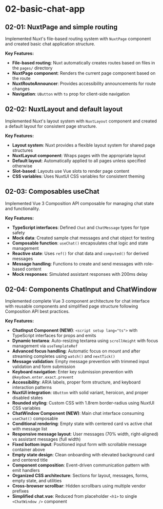 # 02-basic-chat-app

## 02-01: NuxtPage and simple routing

Implemented Nuxt's file-based routing system with `NuxtPage` component and created basic chat application structure.

**Key Features:**

- **File-based routing**: Nuxt automatically creates routes based on files in the `pages/` directory
- **NuxtPage component**: Renders the current page component based on the route
- **NuxtRouteAnnouncer**: Provides accessibility announcements for route changes
- **Navigation**: `UButton` with `to` prop for client-side navigation

## 02-02: NuxtLayout and default layout

Implemented Nuxt's layout system with `NuxtLayout` component and created a default layout for consistent page structure.

**Key Features:**

- **Layout system**: Nuxt provides a flexible layout system for shared page structures
- **NuxtLayout component**: Wraps pages with the appropriate layout
- **Default layout**: Automatically applied to all pages unless specified otherwise
- **Slot-based**: Layouts use Vue slots to render page content
- **CSS variables**: Uses NuxtUI CSS variables for consistent theming

## 02-03: Composables useChat

Implemented Vue 3 Composition API composable for managing chat state and functionality.

**Key Features:**

- **TypeScript interfaces**: Defined `Chat` and `ChatMessage` types for type safety
- **Mock data**: Created sample chat messages and chat object for testing
- **Composable function**: `useChat()` encapsulates chat logic and state management
- **Reactive state**: Uses `ref()` for chat data and `computed()` for derived messages
- **Message handling**: Functions to create and send messages with role-based content
- **Mock responses**: Simulated assistant responses with 200ms delay

## 02-04: Components ChatInput and ChatWindow

Implemented complete Vue 3 component architecture for chat interface with reusable components and simplified page structure following Composition API best practices.

**Key Features:**

- **ChatInput Component (NEW)**: `<script setup lang="ts">` with TypeScript interfaces for props and emits
- **Dynamic textarea**: Auto-resizing textarea using `scrollHeight` with focus management via `useTemplateRef`
- **Advanced focus handling**: Automatic focus on mount and after streaming completes using `watch()` and `nextTick()`
- **Message validation**: Empty message prevention with trimmed input validation and form submission
- **Keyboard navigation**: Enter key submission prevention with `@keydown.enter.exact.prevent`
- **Accessibility**: ARIA labels, proper form structure, and keyboard interaction patterns
- **NuxtUI integration**: `UButton` with solid variant, heroicon, and proper disabled states
- **Rounded styling**: Custom CSS with 1.8rem border-radius using NuxtUI CSS variables
- **ChatWindow Component (NEW)**: Main chat interface consuming `useChat()` composable
- **Conditional rendering**: Empty state with centered card vs active chat with message list
- **Responsive message layout**: User messages (70% width, right-aligned) vs assistant messages (full width)
- **Fixed bottom input**: Positioned input form with scrollable message container above
- **Empty state design**: Clean onboarding with elevated background card and centered title
- **Component composition**: Event-driven communication pattern with emit handlers
- **Organized CSS architecture**: Sections for layout, messages, forms, empty state, and utilities
- **Cross-browser scrollbar**: Hidden scrollbars using multiple vendor prefixes
- **Simplified chat.vue**: Reduced from placeholder `<h1>` to single `<ChatWindow />` component
